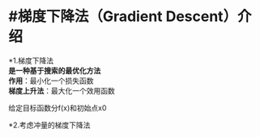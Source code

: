 #梯度下降法（Gradient Descent）介绍
===

*1.梯度下降法  
**是一种基于搜索的最优化方法**  
**作用**：最小化一个损失函数  
**梯度上升法**：最大化一个效用函数

给定目标函数分f(x)和初始点x0


*2.考虑冲量的梯度下降法  







